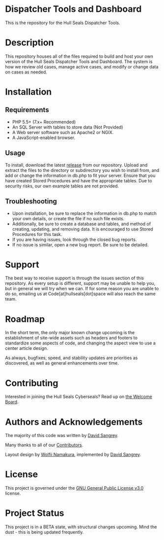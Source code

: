 # Dispatcher Tools and Dashboard
This is the repository for the Hull Seals Dispatcher Tools.

# Description
This repository houses all of the files required to build and host your own version of the Hull Seals Dispatcher Tools and Dashboard. The system is how we review old cases, manage active cases, and modify or change data on cases as needed.

# Installation

## Requirements
- PHP 5.5+ (7.x+ Recommended)
- An SQL Server with tables to store data (Not Provided)
- A Web server software such as Apache2 or NGIX.
- A JavaScript-enabled browser.

## Usage
To install, download the latest [release](https://gitlab.com/hull-seals/code/website-subsections/dispatcher-tools/-/releases) from our repository. Upload and extract the files to the directory or subdirectory you wish to install from, and add or change the information in db.php to fit your server. Ensure that you have created Stored Procedures and have the appropriate tables. Due to security risks, our own example tables are not provided.

## Troubleshooting
- Upon installation, be sure to replace the information in db.php to match your own details, or create the file if no such file exists.
- Additionally, be sure to create a database and tables, and method of creating, updating, and removing data. It is encouraged to use Stored Procedures for this task.
- If you are having issues, look through the closed bug reports.
- If no issue is similar, open a new bug report. Be sure to be detailed.

# Support
The best way to receive support is through the issues section of this repository. As every setup is different, support may be unable to help you, but in general we will try when we can.
If for some reason you are unable to do so, emailing us at Code[at]hullseals[dot]space will also reach the same team.

# Roadmap
In the short term, the only major known change upcoming is the establishment of site-wide assets such as headers and footers to standardize some aspects of code, and changing the aspect view to use a center article design.

As always, bugfixes, speed, and stability updates are priorities as discovered, as well as general enhancements over time.

# Contributing
Interested in joining the Hull Seals Cyberseals? Read up on [the Welcome Board](https://gitlab.com/hull-seals-cyberseals/welcome-to-the-hull-seals-devops-board).

# Authors and Acknowledgements
The majority of this code was written by [David Sangrey](https://gitlab.com/Rixxan).

Many thanks to all of our [Contributors](https://gitlab.com/hull-seals-cyberseals/welcome-to-the-hull-seals-devops-board/blob/master/CONTRIBUTORS.md).

Layout design by [Wolfii Namakura](https://gitlab.com/wolfii1), implemented by [David Sangrey](https://gitlab.com/Rixxan).

# License
This project is governed under the [GNU General Public License v3.0](LICENSE) license.

# Project Status
This project is in a BETA state, with structural changes upcoming. Mind the dust - this is being updated frequently.

